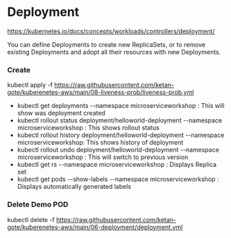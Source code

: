 # Deployment 

https://kubernetes.io/docs/concepts/workloads/controllers/deployment/

You can define Deployments to create new ReplicaSets, or to remove existing Deployments and adopt all their resources with new Deployments.

### Create 
kubectl apply -f https://raw.githubusercontent.com/ketan-gote/kuberenetes-aws/main/08-liveness-prob/liveness-prob.yml

- kubectl get deployments --namespace microserviceworkshop : This will show was deployment created
- kubectl rollout status deployment/helloworld-deployment --namespace microserviceworkshop : This shows rollout status
- kubectl rollout history deployment/helloworld-deployment --namespace microserviceworkshop: This shows history of deployment
- kubectl rollout undo deployment/helloworld-deployment  --namespace microserviceworkshop : This will switch to previous version
- kubectl get rs  --namespace microserviceworkshop : Displays Replica set 
- kubectl get pods --show-labels --namespace microserviceworkshop : Displays automatically generated labels

### Delete Demo POD
kubectl delete -f https://raw.githubusercontent.com/ketan-gote/kuberenetes-aws/main/06-deployment/deployment.yml





